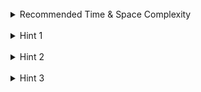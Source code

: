 <br>
<details class="hint-accordion">  
    <summary>Recommended Time & Space Complexity</summary>
    <p>
    You should aim for a solution with <code>O(n + m)</code> time and <code>O(1)</code> space, where <code>n</code> is the length of <code>list1</code> and <code>m</code> is the length of <code>list2</code>.
    </p>
</details>

<br>
<details class="hint-accordion">  
    <summary>Hint 1</summary>
    <p>
    A brute force solution would involve storing the values of both linked lists in an array, sorting the array, and then converting it back into a linked list. This approach would use <code>O(n)</code> extra space and is trivial. Can you think of a better way? Perhaps the sorted nature of the lists can be leveraged.
    </p>
</details>

<br>
<details class="hint-accordion">  
    <summary>Hint 2</summary>
    <p>
    We create a dummy node to keep track of the head of the resulting linked list while iterating through the lists. Using <code>l1</code> and <code>l2</code> as iterators for <code>list1</code> and <code>list2</code>, respectively, we traverse both lists node by node to build a final linked list that is also sorted. How do you implement this?
</details>

<br>
<details class="hint-accordion">  
    <summary>Hint 3</summary>
    <p>
    For example, consider <code>list1 = [1, 2, 3]</code> and <code>list2 = [2, 3, 4]</code>. While iterating through the lists, we move the pointers by comparing the node values from both lists. We link the next pointer of the iterator to the node with the smaller value. For instance, when <code>l1 = 1</code> and <code>l2 = 2</code>, since <code>l1 < l2</code>, we point the iterator's next pointer to <code>l1</code> and proceed.
    </p>
    </p>
</details>
